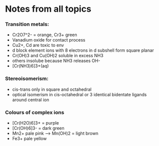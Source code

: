 # Notes from all topics

### Transition metals:
- Cr2O7^2- = orange, Cr3+ green
- Vanadium oxide for contact process
- Cu2+, Cd are toxic to env
- d block element ions with 8 electrons in d subshell form square planar
- Cr(OH)3 and Cu(OH)2 soluble in excess NH3
- others insolube because NH3 releases OH-
- [Cr(NH3)6]3+(aq)

### Stereoisomerism:
- cis-trans only in square and octahedral
- optical isomerism in cis-octahedral or 3 identical bidentate ligands around central ion

### Colours of complex ions
- [Cr(H2O)6]3+ = purple
- [Cr(OH)6]3- = dark green
- Mn2+ pale pink --> Mn(OH)2 = light brown
- Fe3+ pale yellow

